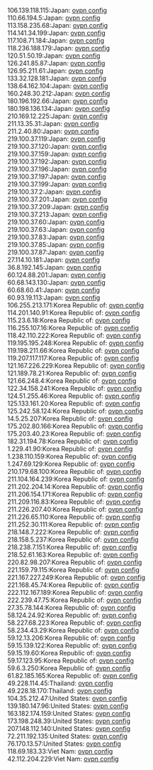 106.139.118.115:Japan: [ovpn config](vpn/106_139_118_115.ovpn)  
110.66.194.5:Japan: [ovpn config](vpn/110_66_194_5.ovpn)  
113.158.235.68:Japan: [ovpn config](vpn/113_158_235_68.ovpn)  
114.141.34.199:Japan: [ovpn config](vpn/114_141_34_199.ovpn)  
117.108.71.184:Japan: [ovpn config](vpn/117_108_71_184.ovpn)  
118.236.188.179:Japan: [ovpn config](vpn/118_236_188_179.ovpn)  
120.51.50.19:Japan: [ovpn config](vpn/120_51_50_19.ovpn)  
126.241.85.87:Japan: [ovpn config](vpn/126_241_85_87.ovpn)  
126.95.211.61:Japan: [ovpn config](vpn/126_95_211_61.ovpn)  
133.32.128.181:Japan: [ovpn config](vpn/133_32_128_181.ovpn)  
138.64.162.104:Japan: [ovpn config](vpn/138_64_162_104.ovpn)  
160.248.30.212:Japan: [ovpn config](vpn/160_248_30_212.ovpn)  
180.196.192.66:Japan: [ovpn config](vpn/180_196_192_66.ovpn)  
180.198.136.134:Japan: [ovpn config](vpn/180_198_136_134.ovpn)  
210.169.12.225:Japan: [ovpn config](vpn/210_169_12_225.ovpn)  
211.13.35.31:Japan: [ovpn config](vpn/211_13_35_31.ovpn)  
211.2.40.80:Japan: [ovpn config](vpn/211_2_40_80.ovpn)  
219.100.37.119:Japan: [ovpn config](vpn/219_100_37_119.ovpn)  
219.100.37.120:Japan: [ovpn config](vpn/219_100_37_120.ovpn)  
219.100.37.159:Japan: [ovpn config](vpn/219_100_37_159.ovpn)  
219.100.37.192:Japan: [ovpn config](vpn/219_100_37_192.ovpn)  
219.100.37.196:Japan: [ovpn config](vpn/219_100_37_196.ovpn)  
219.100.37.197:Japan: [ovpn config](vpn/219_100_37_197.ovpn)  
219.100.37.199:Japan: [ovpn config](vpn/219_100_37_199.ovpn)  
219.100.37.2:Japan: [ovpn config](vpn/219_100_37_2.ovpn)  
219.100.37.201:Japan: [ovpn config](vpn/219_100_37_201.ovpn)  
219.100.37.209:Japan: [ovpn config](vpn/219_100_37_209.ovpn)  
219.100.37.213:Japan: [ovpn config](vpn/219_100_37_213.ovpn)  
219.100.37.60:Japan: [ovpn config](vpn/219_100_37_60.ovpn)  
219.100.37.63:Japan: [ovpn config](vpn/219_100_37_63.ovpn)  
219.100.37.83:Japan: [ovpn config](vpn/219_100_37_83.ovpn)  
219.100.37.85:Japan: [ovpn config](vpn/219_100_37_85.ovpn)  
219.100.37.87:Japan: [ovpn config](vpn/219_100_37_87.ovpn)  
27.114.10.181:Japan: [ovpn config](vpn/27_114_10_181.ovpn)  
36.8.192.145:Japan: [ovpn config](vpn/36_8_192_145.ovpn)  
60.124.88.201:Japan: [ovpn config](vpn/60_124_88_201.ovpn)  
60.68.143.130:Japan: [ovpn config](vpn/60_68_143_130.ovpn)  
60.68.60.41:Japan: [ovpn config](vpn/60_68_60_41.ovpn)  
60.93.19.113:Japan: [ovpn config](vpn/60_93_19_113.ovpn)  
106.255.213.171:Korea Republic of: [ovpn config](vpn/106_255_213_171.ovpn)  
114.201.140.91:Korea Republic of: [ovpn config](vpn/114_201_140_91.ovpn)  
115.23.6.18:Korea Republic of: [ovpn config](vpn/115_23_6_18.ovpn)  
116.255.107.16:Korea Republic of: [ovpn config](vpn/116_255_107_16.ovpn)  
118.42.110.222:Korea Republic of: [ovpn config](vpn/118_42_110_222.ovpn)  
119.195.195.248:Korea Republic of: [ovpn config](vpn/119_195_195_248.ovpn)  
119.198.211.66:Korea Republic of: [ovpn config](vpn/119_198_211_66.ovpn)  
119.207.117.117:Korea Republic of: [ovpn config](vpn/119_207_117_117.ovpn)  
121.167.226.229:Korea Republic of: [ovpn config](vpn/121_167_226_229.ovpn)  
121.189.78.21:Korea Republic of: [ovpn config](vpn/121_189_78_21.ovpn)  
121.66.248.4:Korea Republic of: [ovpn config](vpn/121_66_248_4.ovpn)  
122.34.158.241:Korea Republic of: [ovpn config](vpn/122_34_158_241.ovpn)  
124.51.255.46:Korea Republic of: [ovpn config](vpn/124_51_255_46.ovpn)  
125.133.161.20:Korea Republic of: [ovpn config](vpn/125_133_161_20.ovpn)  
125.242.58.124:Korea Republic of: [ovpn config](vpn/125_242_58_124.ovpn)  
14.5.25.207:Korea Republic of: [ovpn config](vpn/14_5_25_207.ovpn)  
175.202.80.166:Korea Republic of: [ovpn config](vpn/175_202_80_166.ovpn)  
175.203.40.23:Korea Republic of: [ovpn config](vpn/175_203_40_23.ovpn)  
182.31.194.78:Korea Republic of: [ovpn config](vpn/182_31_194_78.ovpn)  
1.229.41.90:Korea Republic of: [ovpn config](vpn/1_229_41_90.ovpn)  
1.238.110.159:Korea Republic of: [ovpn config](vpn/1_238_110_159.ovpn)  
1.247.69.129:Korea Republic of: [ovpn config](vpn/1_247_69_129.ovpn)  
210.179.68.100:Korea Republic of: [ovpn config](vpn/210_179_68_100.ovpn)  
211.104.164.239:Korea Republic of: [ovpn config](vpn/211_104_164_239.ovpn)  
211.202.204.14:Korea Republic of: [ovpn config](vpn/211_202_204_14.ovpn)  
211.206.154.171:Korea Republic of: [ovpn config](vpn/211_206_154_171.ovpn)  
211.209.116.83:Korea Republic of: [ovpn config](vpn/211_209_116_83.ovpn)  
211.226.207.40:Korea Republic of: [ovpn config](vpn/211_226_207_40.ovpn)  
211.226.65.110:Korea Republic of: [ovpn config](vpn/211_226_65_110.ovpn)  
211.252.30.111:Korea Republic of: [ovpn config](vpn/211_252_30_111.ovpn)  
218.148.7.222:Korea Republic of: [ovpn config](vpn/218_148_7_222.ovpn)  
218.158.5.237:Korea Republic of: [ovpn config](vpn/218_158_5_237.ovpn)  
218.238.7.151:Korea Republic of: [ovpn config](vpn/218_238_7_151.ovpn)  
218.52.61.163:Korea Republic of: [ovpn config](vpn/218_52_61_163.ovpn)  
220.82.98.207:Korea Republic of: [ovpn config](vpn/220_82_98_207.ovpn)  
221.159.79.115:Korea Republic of: [ovpn config](vpn/221_159_79_115.ovpn)  
221.167.227.249:Korea Republic of: [ovpn config](vpn/221_167_227_249.ovpn)  
221.168.45.74:Korea Republic of: [ovpn config](vpn/221_168_45_74.ovpn)  
222.112.167.189:Korea Republic of: [ovpn config](vpn/222_112_167_189.ovpn)  
222.239.47.75:Korea Republic of: [ovpn config](vpn/222_239_47_75.ovpn)  
27.35.78.144:Korea Republic of: [ovpn config](vpn/27_35_78_144.ovpn)  
58.124.24.92:Korea Republic of: [ovpn config](vpn/58_124_24_92.ovpn)  
58.227.68.223:Korea Republic of: [ovpn config](vpn/58_227_68_223.ovpn)  
58.234.43.29:Korea Republic of: [ovpn config](vpn/58_234_43_29.ovpn)  
59.12.13.206:Korea Republic of: [ovpn config](vpn/59_12_13_206.ovpn)  
59.15.139.122:Korea Republic of: [ovpn config](vpn/59_15_139_122.ovpn)  
59.15.19.60:Korea Republic of: [ovpn config](vpn/59_15_19_60.ovpn)  
59.17.123.95:Korea Republic of: [ovpn config](vpn/59_17_123_95.ovpn)  
59.6.3.250:Korea Republic of: [ovpn config](vpn/59_6_3_250.ovpn)  
61.82.185.165:Korea Republic of: [ovpn config](vpn/61_82_185_165.ovpn)  
49.228.114.45:Thailand: [ovpn config](vpn/49_228_114_45.ovpn)  
49.228.18.170:Thailand: [ovpn config](vpn/49_228_18_170.ovpn)  
104.35.212.47:United States: [ovpn config](vpn/104_35_212_47.ovpn)  
139.180.147.96:United States: [ovpn config](vpn/139_180_147_96.ovpn)  
163.182.174.159:United States: [ovpn config](vpn/163_182_174_159.ovpn)  
173.198.248.39:United States: [ovpn config](vpn/173_198_248_39.ovpn)  
207.148.112.140:United States: [ovpn config](vpn/207_148_112_140.ovpn)  
72.211.192.135:United States: [ovpn config](vpn/72_211_192_135.ovpn)  
76.170.13.57:United States: [ovpn config](vpn/76_170_13_57.ovpn)  
118.69.183.33:Viet Nam: [ovpn config](vpn/118_69_183_33.ovpn)  
42.112.204.229:Viet Nam: [ovpn config](vpn/42_112_204_229.ovpn)  

